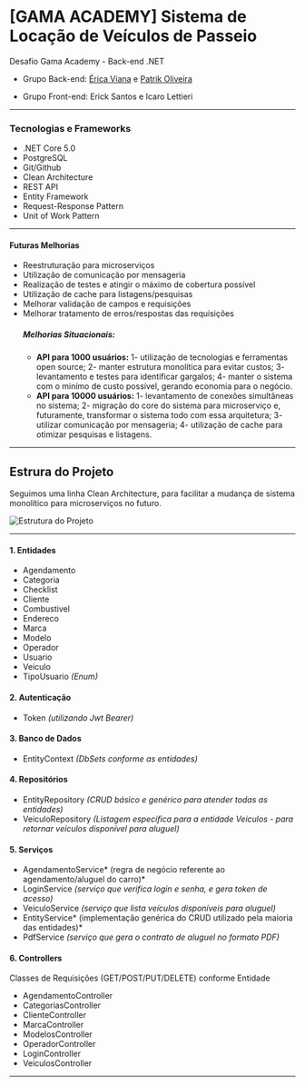 # [GAMA ACADEMY] Sistema de Locação de Veículos de Passeio
Desafio Gama Academy - Back-end .NET

- Grupo Back-end: [Érica Viana](https://github.com/vianaerica "Érica Viana") e [Patrik Oliveira](https://github.com/patrikoliveira "Patrik Oliveira")

- Grupo Front-end: Erick Santos e Icaro Lettieri

------------


### Tecnologias e Frameworks
- .NET Core 5.0
- PostgreSQL
- Git/Github
- Clean Architecture
- REST API
- Entity Framework
- Request-Response Pattern
- Unit of Work Pattern

------------


#### Futuras Melhorias
- Reestruturação para microserviços
- Utilização de comunicação por mensageria
- Realização de testes e atingir o máximo de cobertura possível
- Utilização de cache para listagens/pesquisas
- Melhorar validação de campos e requisições
- Melhorar tratamento de erros/respostas das requisições
	##### Melhorias Situacionais:
	- **API para 1000 usuários:** 1- utilização de tecnologias e ferramentas open source; 2- manter estrutura monolítica para evitar custos; 3- levantamento e testes para identificar gargalos; 4- manter o sistema com o minímo de custo possível, gerando economia para o negócio.
	- **API para 10000 usuários:** 1- levantamento de conexões simultâneas no sistema; 2- migração do core do sistema para microserviço e, futuramente, transformar o sistema todo com essa arquitetura; 3- utilizar comunicação por mensageria; 4- utilização de cache para otimizar pesquisas e listagens.

------------

## Estrura do Projeto
Seguimos uma linha Clean Architecture, para facilitar a mudança de sistema monolítico para microserviços no futuro.


![Estrutura do Projeto](https://i.ibb.co/Kwb1MR5/a73ce918-d68b-4b84-925f-e561a87082fd.jpg "Estrutura do Projeto")

------------
#### 1. Entidades
- Agendamento
- Categoria
- Checklist
- Cliente
- Combustivel
- Endereco
- Marca
- Modelo
- Operador
- Usuario
- Veiculo
- TipoUsuario *(Enum)*

#### 2. Autenticação
- Token *(utilizando Jwt Bearer)*

#### 3. Banco de Dados
- EntityContext *(DbSets conforme as entidades)*

#### 4. Repositórios
- EntityRepository *(CRUD básico e genérico para atender todas as entidades)*
- VeiculoRepository  *(Listagem específica para a entidade Veiculos - para retornar veículos disponível para aluguel)*

#### 5. Serviços
- AgendamentoService* (regra de negócio referente ao agendamento/aluguel do carro)*
- LoginService *(serviço que verifica login e senha, e gera token de acesso)*
- VeiculoService *(serviço que lista veículos disponíveis para aluguel)*
- EntityService* (implementação genérica do CRUD utilizado pela maioria das entidades)*
- PdfService *(serviço que gera o contrato de aluguel no formato PDF)*

#### 6. Controllers
Classes de Requisições (GET/POST/PUT/DELETE) conforme Entidade

- AgendamentoController
- CategoriasController
- ClienteController
- MarcaController
- ModelosController
- OperadorController
- LoginController
- VeiculosController

------------


